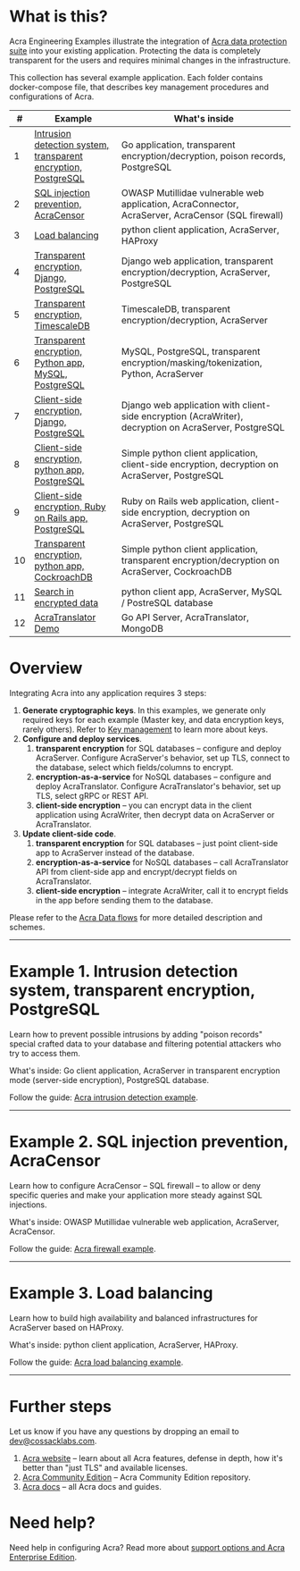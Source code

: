 # What is this?

Acra Engineering Examples illustrate the integration
of [Acra data protection suite](https://github.com/cossacklabs/acra) into your existing application. Protecting the data
is completely transparent for the users and requires minimal changes in the infrastructure.

This collection has several example application. Each folder contains docker-compose file, that describes key management
procedures and configurations of Acra.

| #  | Example                                                                                                                                                                                        | What's inside                                                                                         |
|----|------------------------------------------------------------------------------------------------------------------------------------------------------------------------------------------------|-------------------------------------------------------------------------------------------------------|
| 1  | [Intrusion detection system, transparent encryption, PostgreSQL](https://github.com/cossacklabs/acra-engineering-demo/#example-1-intrusion-detection-system-transparent-encryption-postgresql) | Go application, transparent encryption/decryption, poison records, PostgreSQL                         |
| 2  | [SQL injection prevention, AcraCensor](https://github.com/cossacklabs/acra-engineering-demo/#example-2-sql-injection-prevention-acracensor)                                                    | OWASP Mutillidae vulnerable web application, AcraConnector, AcraServer, AcraCensor (SQL firewall)     |
| 3  | [Load balancing](https://github.com/cossacklabs/acra-engineering-demo/#example-3-load-balancing)                                                                                               | python client application, AcraServer, HAProxy                                                        |
| 4  | [Transparent encryption, Django, PostgreSQL](https://github.com/cossacklabs/acra-engineering-demo/django-transparent/README.md)                                                                | Django web application, transparent encryption/decryption, AcraServer, PostgreSQL                     |
| 5  | [Transparent encryption, TimescaleDB](https://github.com/cossacklabs/acra-engineering-demo/timescaledb/README.md)                                                                              | TimescaleDB, transparent encryption/decryption, AcraServer                                            |
| 6  | [Transparent encryption, Python app, MySQL, PostgreSQL](https://github.com/cossacklabs/acra-engineering-demo/python-mysql-postgresql/README.md)                                                | MySQL, PostgreSQL, transparent encryption/masking/tokenization, Python, AcraServer                    |
| 7  | [Client-side encryption, Django, PostgreSQL](https://github.com/cossacklabs/acra-engineering-demo/django/README.md)                                                                            | Django web application with client-side encryption (AcraWriter), decryption on AcraServer, PostgreSQL |
| 8  | [Client-side encryption, python app, PostgreSQL](https://github.com/cossacklabs/acra-engineering-demo/python/README.md)                                                                        | Simple python client application, client-side encryption, decryption on AcraServer, PostgreSQL        |
| 9  | [Client-side encryption, Ruby on Rails app, PostgreSQL](https://github.com/cossacklabs/acra-engineering-demo/rails/README.md)                                                                  | Ruby on Rails web application, client-side encryption, decryption on AcraServer, PostgreSQL           |
| 10 | [Transparent encryption, python app, CockroachDB](https://github.com/cossacklabs/acra-engineering-demo/cockroachdb/README.md)                                                                  | Simple python client application, transparent encryption/decryption on AcraServer, CockroachDB        |
| 11 | [Search in encrypted data](https://github.com/cossacklabs/acra-engineering-demo/python-searchable/README.md)                                                                                   | python client app, AcraServer, MySQL / PostreSQL database                                             |
| 12 | [AcraTranslator Demo](https://github.com/cossacklabs/acra-engineering-demo/acra-translator/README.md)                                                                                          | Go API Server, AcraTranslator, MongoDB                                                                |

# Overview

Integrating Acra into any application requires 3 steps:

1. **Generate cryptographic keys**. In this examples, we generate only required keys for each example (Master key, and
   data encryption keys, rarely others). Refer
   to [Key management](https://docs.cossacklabs.com/acra/security-controls/key-management/) to learn more about keys.
2. **Configure and deploy services**.
    1. **transparent encryption** for SQL databases – configure and deploy AcraServer. Configure AcraServer's behavior,
       set up TLS, connect to the database, select which fields/columns to encrypt.
    2. **encryption-as-a-service** for NoSQL databases – configure and deploy AcraTranslator. Configure AcraTranslator's
       behavior, set up TLS, select gRPC or REST API.
    3. **client-side encryption** – you can encrypt data in the client application using AcraWriter, then decrypt data
       on AcraServer or AcraTranslator.
3. **Update client-side code**.
    1. **transparent encryption** for SQL databases – just point client-side app to AcraServer instead of the database.
    2. **encryption-as-a-service** for NoSQL databases – call AcraTranslator API from client-side app and
       encrypt/decrypt fields on AcraTranslator.
    3. **client-side encryption** – integrate AcraWriter, call it to encrypt fields in the app before sending them to
       the database.

Please refer to the [Acra Data flows](https://docs.cossacklabs.com/acra/acra-in-depth/data-flow/) for more detailed
description and schemes.

---

# Example 1. Intrusion detection system, transparent encryption, PostgreSQL

Learn how to prevent possible intrusions by adding "poison records" special crafted data to your database and filtering
potential attackers who try to access them.

What's inside: Go client application, AcraServer in transparent encryption mode (server-side encryption), PostgreSQL
database.

Follow the guide: [Acra intrusion detection example](https://github.com/cossacklabs/acra-poison-records-demo).

---

# Example 2. SQL injection prevention, AcraCensor

Learn how to configure AcraCensor – SQL firewall – to allow or deny specific queries and make your application more
steady against SQL injections.

What's inside: OWASP Mutillidae vulnerable web application, AcraServer, AcraCensor.

Follow the guide: [Acra firewall example](https://github.com/cossacklabs/acra-censor-demo).

---

# Example 3. Load balancing

Learn how to build high availability and balanced infrastructures for AcraServer based on HAProxy.

What's inside: python client application, AcraServer, HAProxy.

Follow the guide: [Acra load balancing example](https://github.com/cossacklabs/acra-balancer-demo).

---

# Further steps

Let us know if you have any questions by dropping an email to [dev@cossacklabs.com](mailto:dev@cossacklabs.com).

1. [Acra website](https://cossacklabs.com/acra/) – learn about all Acra features, defense in depth, how it's better
   than "just TLS" and available licenses.
2. [Acra Community Edition](https://github.com/cossacklabs/acra) – Acra Community Edition repository.
3. [Acra docs](https://docs.cossacklabs.com/acra/what-is-acra/) – all Acra docs and guides.

# Need help?

Need help in configuring Acra? Read more
about [support options and Acra Enterprise Edition](https://www.cossacklabs.com/acra/#pricing).
